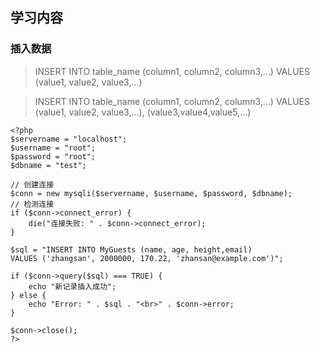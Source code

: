 ## 学习内容

### 插入数据


> INSERT INTO table_name (column1, column2, column3,...)
  VALUES (value1, value2, value3,...)
  
> INSERT INTO table_name (column1, column2, column3,...)
    VALUES (value1, value2, value3,...),
    (value3,value4,value5,...)  
    
``` 
<?php
$servername = "localhost";
$username = "root";
$password = "root";
$dbname = "test";
 
// 创建连接
$conn = new mysqli($servername, $username, $password, $dbname);
// 检测连接
if ($conn->connect_error) {
    die("连接失败: " . $conn->connect_error);
} 
 
$sql = "INSERT INTO MyGuests (name, age, height,email)
VALUES ('zhangsan', 2000000, 170.22, 'zhansan@example.com')";
 
if ($conn->query($sql) === TRUE) {
    echo "新记录插入成功";
} else {
    echo "Error: " . $sql . "<br>" . $conn->error;
}
 
$conn->close();
?>
```  

